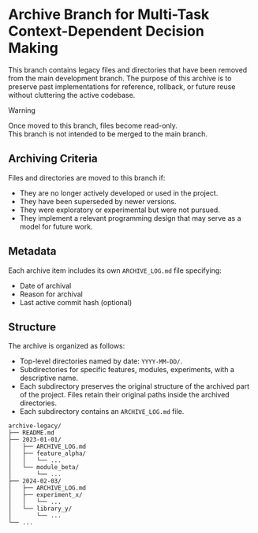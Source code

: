 # Archive Branch for Multi-Task Context-Dependent Decision Making 

This branch contains legacy files and directories that have been removed from the main development
branch. The purpose of this archive is to preserve past implementations for reference, rollback, or
future reuse without cluttering the active codebase.

> [!WARNING]
> Once moved to this branch, files become read-only.  
> This branch is not intended to be merged to the main branch.

## Archiving Criteria

Files and directories are moved to this branch if:
- They are no longer actively developed or used in the project.
- They have been superseded by newer versions.
- They were exploratory or experimental but were not pursued.
- They implement a relevant programming design that may serve as a model for future work.

## Metadata

Each archive item includes its own `ARCHIVE_LOG.md` file specifying:
- Date of archival
- Reason for archival
- Last active commit hash (optional)

## Structure

The archive is organized as follows:
- Top-level directories named by date: `YYYY-MM-DD/`.
- Subdirectories for specific features, modules, experiments, with a descriptive name.
- Each subdirectory preserves the original structure of the archived part of the project. Files
  retain their original paths inside the archived directories.
- Each subdirectory contains an `ARCHIVE_LOG.md` file.

```plaintext
archive-legacy/
├── README.md
├── 2023-01-01/
│   ├── ARCHIVE_LOG.md
│   ├── feature_alpha/
│   │   └── ...
│   └── module_beta/
│       └── ...
├── 2024-02-03/
│   ├── ARCHIVE_LOG.md
│   ├── experiment_x/
│   │   └── ...
│   └── library_y/
│       └── ...
└── ...
```
